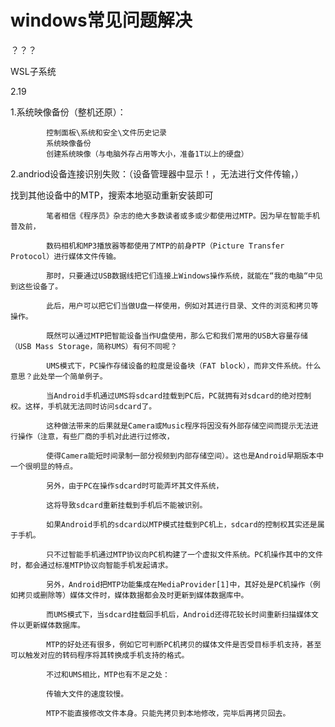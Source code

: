 # windows常见问题解决

？？？

WSL子系统

2.19

1.系统映像备份（整机还原）：

            控制面板\系统和安全\文件历史记录
            系统映像备份
            创建系统映像（与电脑外存占用等大小，准备1T以上的硬盘）
            
            

2.andriod设备连接识别失败：（设备管理器中显示！，无法进行文件传输，）

找到其他设备中的MTP，搜索本地驱动重新安装即可

            笔者相信《程序员》杂志的绝大多数读者或多或少都使用过MTP。因为早在智能手机普及前，
            
            数码相机和MP3播放器等都使用了MTP的前身PTP（Picture Transfer Protocol）进行媒体文件传输。
            
            那时，只要通过USB数据线把它们连接上Windows操作系统，就能在“我的电脑“中见到这些设备了。
            
            此后，用户可以把它们当做U盘一样使用，例如对其进行目录、文件的浏览和拷贝等操作。

            既然可以通过MTP把智能设备当作U盘使用，那么它和我们常用的USB大容量存储（USB Mass Storage，简称UMS）有何不同呢？

            UMS模式下，PC操作存储设备的粒度是设备块（FAT block），而非文件系统。什么意思？此处举一个简单例子。
            
            当Android手机通过UMS将sdcard挂载到PC后，PC就拥有对sdcard的绝对控制权。这样，手机就无法同时访问sdcard了。
            
            这种做法带来的后果就是Camera或Music程序将因没有外部存储空间而提示无法进行操作（注意，有些厂商的手机对此进行过修改，
            
            使得Camera能短时间录制一部分视频到内部存储空间）。这也是Android早期版本中一个很明显的特点。
            
            另外，由于PC在操作sdcard时可能弄坏其文件系统，
            
            这将导致sdcard重新挂载到手机后不能被识别。
            
            如果Android手机的sdcard以MTP模式挂载到PC机上，sdcard的控制权其实还是属于手机。
            
            只不过智能手机通过MTP协议向PC机构建了一个虚拟文件系统。PC机操作其中的文件时，都会通过标准MTP协议向智能手机发起请求。
            
            另外，Android把MTP功能集成在MediaProvider[1]中，其好处是PC机操作（例如拷贝或删除等）媒体文件时，媒体数据都会及时更新到媒体数据库中。
            
            而UMS模式下，当sdcard挂载回手机后，Android还得花较长时间重新扫描媒体文件以更新媒体数据库。
            
            MTP的好处还有很多，例如它可判断PC机拷贝的媒体文件是否受目标手机支持，甚至可以触发对应的转码程序将其转换成手机支持的格式。
            
            不过和UMS相比，MTP也有不足之处：

            传输大文件的速度较慢。
            
            MTP不能直接修改文件本身。只能先拷贝到本地修改，完毕后再拷贝回去。
